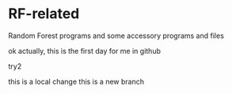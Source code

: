 # RF-related
Random Forest programs and some accessory programs and files

ok
actually, this is the first day for me in github

try2

this is a local change
this is a new branch

